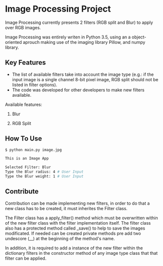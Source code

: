 # Image Processing Project

Image Processing currently presents 2 filters (RGB split and Blur) to apply over RGB images. 

Image Processing was entirely writen in Python 3.5, using an a object-oriented aprouch making use of the imaging library Pillow, and numpy library.




## Key Features

* The list of available filters take into account the image type (e.g.: if the input image is a single channel 8-bit pixel image, RGB split should not be listed in filter options).
* The code was developed for other developers to make new filters available.

Available features:

1. Blur

2. RGB Split

## How To Use

```bash
$ python main.py image.jpg

This is an Image App

Selected Filter: Blur
Type the Blur radius: 4 # User Input
Type the Blur weight: 1 # User Input
```

## Contribute


Contribution can be made implementing new filters, in order to do that a new class has to be created, it must inherites the Filter class.

 The Filter class has a apply_filter() method which must be overwritten within of the new filter class with the filter implementation itself. The filter class also has a protected method called _save() to help to save the images modificated. If needed can be created private methods pre add two undescore (__) at the beginning of the method's name. 

In addition, it is required to add a instance of the new filter within the dictionary filters in the constructor method of any image type class that that filter can be applied.


